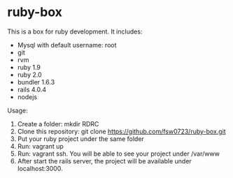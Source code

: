 ruby-box
========

This is a box for ruby development. It includes:
* Mysql with default username: root
* git
* rvm
* ruby 1.9
* ruby 2.0
* bundler 1.6.3
* rails 4.0.4
* nodejs

Usage:
1. Create a folder: mkdir RDRC
2. Clone this repository: git clone https://github.com/fsw0723/ruby-box.git
3. Put your ruby project under the same folder
4. Run: vagrant up
5. Run: vagrant ssh. You will be able to see your project under /var/www
6. After start the rails server, the project will be available under localhost:3000.


